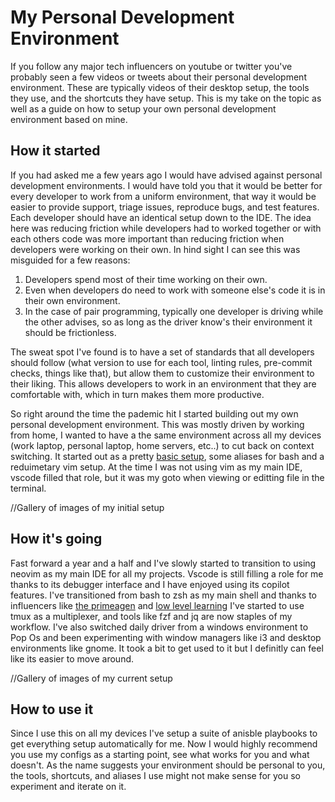 # My Personal Development Environment

If you follow any major tech influencers on youtube or twitter you've probably seen a few videos or tweets about their personal development environment. These are typically videos of their desktop setup, the tools they use, and the shortcuts they have setup. This is my take on the topic as well as a guide on how to setup your own personal development environment based on mine.

## How it started
If you had asked me a few years ago I would have advised against personal development environments. I would have told you that it would be better for every developer to work from a uniform environment, that way it would be easier to provide support, triage issues, reproduce bugs, and test features. Each developer should have an identical setup down to the IDE. The idea here was reducing friction while developers had to worked together or with each others code was more important than reducing friction when developers were working on their own. In hind sight I can see this was misguided for a few reasons:

1. Developers spend most of their time working on their own.
2. Even when developers do need to work with someone else's code it is in their own environment.
3. In the case of pair programming, typically one developer is driving while the other advises, so as long as the driver know's their environment it should be frictionless.

The sweat spot I've found is to have a set of standards that all developers should follow (what version to use for each tool, linting rules, pre-commit checks, things like that), but allow them to customize their environment to their liking. This allows developers to work in an environment that they are comfortable with, which in turn makes them more productive.

So right around the time the pademic hit I started building out my own personal development environment. This was mostly driven by working from home, I wanted to have a the same environment across all my devices (work laptop, personal laptop, home servers, etc..) to cut back on context switching. It started out as a pretty [basic setup](https://github.com/DMcP89/dotfiles/tree/e56dcecb8b14bce80753473c059589c2e740faef), some aliases for bash and a reduimetary vim setup. At the time I was not using vim as my main IDE, vscode filled that role, but it was my goto when viewing or editting file in the terminal.


//Gallery of images of my initial setup


## How it's going
Fast forward a year and a half and I've slowly started to transition to using neovim as my main IDE for all my projects. Vscode is still filling a role for me thanks to its debugger interface and I have enjoyed using its copilot features. I've transitioned from bash to zsh as my main shell and thanks to influencers like [the primeagen](#null) and [low level learning](#null) I've started to use tmux as a multiplexer, and tools like fzf and jq are now staples of my workflow. I've also switched daily driver from a windows environment to Pop Os and been experimenting with window managers like i3 and desktop environments like gnome. It took a bit to get used to it but I definitly can feel like its easier to move around.

//Gallery of images of my current setup


## How to use it
Since I use this on all my devices I've setup a suite of anisble playbooks to get everything setup automatically for me. Now I would highly recommend you use my configs as a starting point, see what works for you and what doesn't. As the name suggests your environment should be personal to you, the tools, shortcuts, and aliases I use might not make sense for you so experiment and iterate on it.




